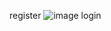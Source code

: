 register
![image](https://github.com/Abhinav-k-p/bankingapp/assets/146640328/9e246ec1-15fb-4771-b112-df1814fcfd59)
login

